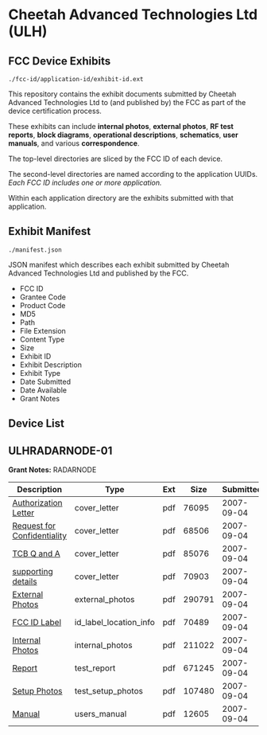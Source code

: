 # Cheetah Advanced Technologies Ltd (ULH)
## FCC Device Exhibits

```
./fcc-id/application-id/exhibit-id.ext
```

This repository contains the exhibit documents submitted by Cheetah Advanced Technologies Ltd to (and published by) the FCC as part of the device certification process.

These exhibits can include **internal photos**, **external photos**, **RF test reports**, **block diagrams**, **operational descriptions**, **schematics**, **user manuals**, and various **correspondence**.

The top-level directories are sliced by the FCC ID of each device.

The second-level directories are named according to the application UUIDs. *Each FCC ID includes one or more application.*

Within each application directory are the exhibits submitted with that application. 

## Exhibit Manifest

```
./manifest.json
```

JSON manifest which describes each exhibit submitted by Cheetah Advanced Technologies Ltd and published by the FCC.

- FCC ID
- Grantee Code
- Product Code
- MD5
- Path
- File Extension
- Content Type
- Size
- Exhibit ID
- Exhibit Description
- Exhibit Type
- Date Submitted
- Date Available
- Grant Notes

## Device List
## ULHRADARNODE-01
**Grant Notes:** RADARNODE

| Description | Type | Ext | Size | Submitted | Available |
| ----------- | ---- | --- | ---- | --------- | --------- |
| [Authorization Letter](ULHRADARNODE-01/9d513f234a3cd502b9c42a9bac873990/838400.pdf) | cover_letter | pdf | 76095 | 2007-09-04 | 2007-09-04 |
| [Request for Confidentiality](ULHRADARNODE-01/9d513f234a3cd502b9c42a9bac873990/838401.pdf) | cover_letter | pdf | 68506 | 2007-09-04 | 2007-09-04 |
| [TCB Q and A](ULHRADARNODE-01/9d513f234a3cd502b9c42a9bac873990/838402.pdf) | cover_letter | pdf | 85076 | 2007-09-04 | 2007-09-04 |
| [supporting details](ULHRADARNODE-01/9d513f234a3cd502b9c42a9bac873990/838403.pdf) | cover_letter | pdf | 70903 | 2007-09-04 | 2007-09-04 |
| [External Photos](ULHRADARNODE-01/9d513f234a3cd502b9c42a9bac873990/838404.pdf) | external_photos | pdf | 290791 | 2007-09-04 | 2007-09-04 |
| [FCC ID Label](ULHRADARNODE-01/9d513f234a3cd502b9c42a9bac873990/838405.pdf) | id_label_location_info | pdf | 70489 | 2007-09-04 | 2007-09-04 |
| [Internal Photos](ULHRADARNODE-01/9d513f234a3cd502b9c42a9bac873990/838406.pdf) | internal_photos | pdf | 211022 | 2007-09-04 | 2007-09-04 |
| [Report](ULHRADARNODE-01/9d513f234a3cd502b9c42a9bac873990/838410.pdf) | test_report | pdf | 671245 | 2007-09-04 | 2007-09-04 |
| [Setup Photos](ULHRADARNODE-01/9d513f234a3cd502b9c42a9bac873990/838411.pdf) | test_setup_photos | pdf | 107480 | 2007-09-04 | 2007-09-04 |
| [Manual](ULHRADARNODE-01/9d513f234a3cd502b9c42a9bac873990/838412.pdf) | users_manual | pdf | 12605 | 2007-09-04 | 2007-09-04 |
